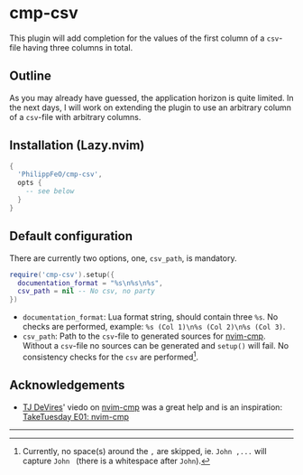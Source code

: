 # cmp-csv

This plugin will add completion for the values of the first column of a `csv`-file having three columns in total.

## Outline
As you may already have guessed, the application horizon is quite limited. In the next days, I will work on extending the plugin to use an arbitrary column of a `csv`-file with arbitrary columns.

## Installation (Lazy.nvim)
```lua
{
  'PhilippFeO/cmp-csv',
  opts {
    -- see below
  }
}
```

## Default configuration
There are currently two options, one, `csv_path`, is mandatory.
```lua
require('cmp-csv').setup({
  documentation_format = "%s\n%s\n%s",
  csv_path = nil -- No csv, no party
})
```
- `documentation_format`: Lua format string, should contain three `%s`. No checks are performed, example: `%s (Col 1)\n%s (Col 2)\n%s (Col 3)`.
- `csv_path`: Path to the `csv`-file to generated sources for [nvim-cmp](https://github.com/hrsh7th/nvim-cmp). Without a `csv`-file no sources can be generated and `setup()` will fail. No consistency checks for the `csv` are performed[^1]. 

## Acknowledgements
- [TJ DeVires](https://github.com/tjdevries)' viedo on [nvim-cmp](https://github.com/hrsh7th/nvim-cmp) was a great help and is an inspiration: [TakeTuesday E01: nvim-cmp](https://www.youtube.com/watch?v=_DnmphIwnjo)

---

[^1]: Currently, no space(s) around the `,` are skipped, ie. `John ,...` will capture `John ` (there is a whitespace after `John`).
